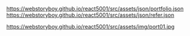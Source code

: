 https://webstoryboy.github.io/react5001/src/assets/json/portfolio.json<br>
https://webstoryboy.github.io/react5001/src/assets/json/refer.json<br>

https://webstoryboy.github.io/react5001/src/assets/img/port01.jpg<br>
